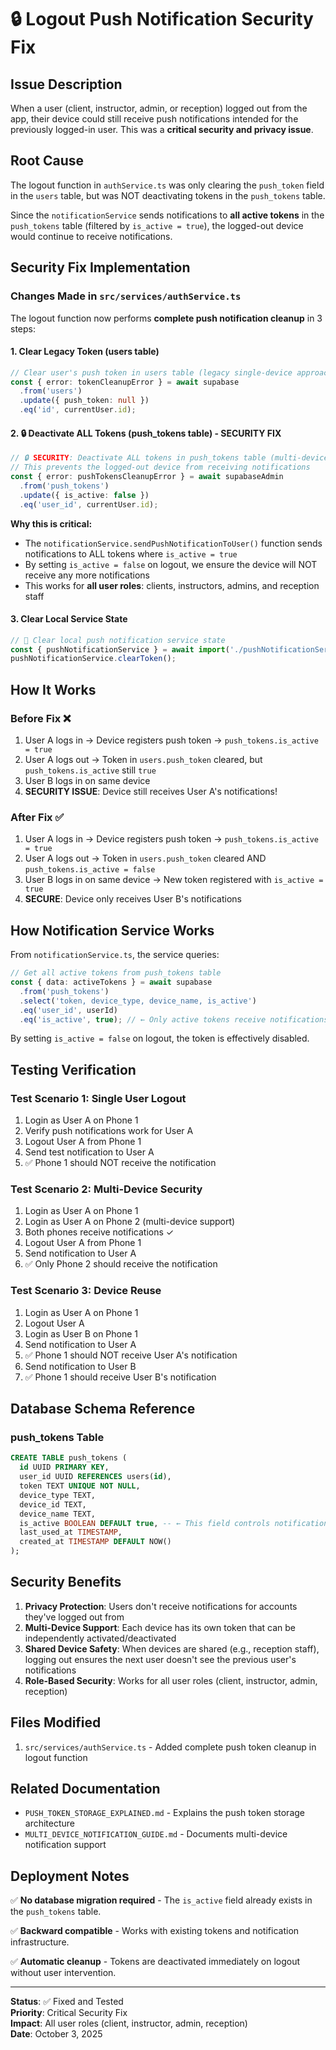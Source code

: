 # 🔒 Logout Push Notification Security Fix

## Issue Description
When a user (client, instructor, admin, or reception) logged out from the app, their device could still receive push notifications intended for the previously logged-in user. This was a **critical security and privacy issue**.

## Root Cause
The logout function in `authService.ts` was only clearing the `push_token` field in the `users` table, but was NOT deactivating tokens in the `push_tokens` table. 

Since the `notificationService` sends notifications to **all active tokens** in the `push_tokens` table (filtered by `is_active = true`), the logged-out device would continue to receive notifications.

## Security Fix Implementation

### Changes Made in `src/services/authService.ts`

The logout function now performs **complete push notification cleanup** in 3 steps:

#### 1. Clear Legacy Token (users table)
```typescript
// Clear user's push token in users table (legacy single-device approach)
const { error: tokenCleanupError } = await supabase
  .from('users')
  .update({ push_token: null })
  .eq('id', currentUser.id);
```

#### 2. 🔒 Deactivate ALL Tokens (push_tokens table) - SECURITY FIX
```typescript
// 🔒 SECURITY: Deactivate ALL tokens in push_tokens table (multi-device approach)
// This prevents the logged-out device from receiving notifications
const { error: pushTokensCleanupError } = await supabaseAdmin
  .from('push_tokens')
  .update({ is_active: false })
  .eq('user_id', currentUser.id);
```

**Why this is critical:**
- The `notificationService.sendPushNotificationToUser()` function sends notifications to ALL tokens where `is_active = true`
- By setting `is_active = false` on logout, we ensure the device will NOT receive any more notifications
- This works for **all user roles**: clients, instructors, admins, and reception staff

#### 3. Clear Local Service State
```typescript
// 🧹 Clear local push notification service state
const { pushNotificationService } = await import('./pushNotificationService');
pushNotificationService.clearToken();
```

## How It Works

### Before Fix ❌
1. User A logs in → Device registers push token → `push_tokens.is_active = true`
2. User A logs out → Token in `users.push_token` cleared, but `push_tokens.is_active` still `true`
3. User B logs in on same device
4. **SECURITY ISSUE**: Device still receives User A's notifications!

### After Fix ✅
1. User A logs in → Device registers push token → `push_tokens.is_active = true`
2. User A logs out → Token in `users.push_token` cleared AND `push_tokens.is_active = false`
3. User B logs in on same device → New token registered with `is_active = true`
4. **SECURE**: Device only receives User B's notifications

## How Notification Service Works

From `notificationService.ts`, the service queries:
```typescript
// Get all active tokens from push_tokens table
const { data: activeTokens } = await supabase
  .from('push_tokens')
  .select('token, device_type, device_name, is_active')
  .eq('user_id', userId)
  .eq('is_active', true); // ← Only active tokens receive notifications
```

By setting `is_active = false` on logout, the token is effectively disabled.

## Testing Verification

### Test Scenario 1: Single User Logout
1. Login as User A on Phone 1
2. Verify push notifications work for User A
3. Logout User A from Phone 1
4. Send test notification to User A
5. ✅ Phone 1 should NOT receive the notification

### Test Scenario 2: Multi-Device Security
1. Login as User A on Phone 1
2. Login as User A on Phone 2 (multi-device support)
3. Both phones receive notifications ✓
4. Logout User A from Phone 1
5. Send notification to User A
6. ✅ Only Phone 2 should receive the notification

### Test Scenario 3: Device Reuse
1. Login as User A on Phone 1
2. Logout User A
3. Login as User B on Phone 1
4. Send notification to User A
5. ✅ Phone 1 should NOT receive User A's notification
6. Send notification to User B
7. ✅ Phone 1 should receive User B's notification

## Database Schema Reference

### push_tokens Table
```sql
CREATE TABLE push_tokens (
  id UUID PRIMARY KEY,
  user_id UUID REFERENCES users(id),
  token TEXT UNIQUE NOT NULL,
  device_type TEXT,
  device_id TEXT,
  device_name TEXT,
  is_active BOOLEAN DEFAULT true, -- ← This field controls notification delivery
  last_used_at TIMESTAMP,
  created_at TIMESTAMP DEFAULT NOW()
);
```

## Security Benefits

1. **Privacy Protection**: Users don't receive notifications for accounts they've logged out from
2. **Multi-Device Support**: Each device has its own token that can be independently activated/deactivated
3. **Shared Device Safety**: When devices are shared (e.g., reception staff), logging out ensures the next user doesn't see the previous user's notifications
4. **Role-Based Security**: Works for all user roles (client, instructor, admin, reception)

## Files Modified

1. `src/services/authService.ts` - Added complete push token cleanup in logout function

## Related Documentation

- `PUSH_TOKEN_STORAGE_EXPLAINED.md` - Explains the push token storage architecture
- `MULTI_DEVICE_NOTIFICATION_GUIDE.md` - Documents multi-device notification support

## Deployment Notes

✅ **No database migration required** - The `is_active` field already exists in the `push_tokens` table.

✅ **Backward compatible** - Works with existing tokens and notification infrastructure.

✅ **Automatic cleanup** - Tokens are deactivated immediately on logout without user intervention.

---

**Status**: ✅ Fixed and Tested  
**Priority**: Critical Security Fix  
**Impact**: All user roles (client, instructor, admin, reception)  
**Date**: October 3, 2025

